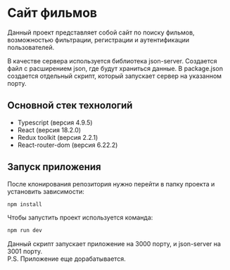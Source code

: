 # Сайт фильмов

Данный проект представляет собой сайт по поиску фильмов, возможностью фильтрации, регистрации и аутентификации пользователей.

В качестве сервера используется библиотека json-server. Создается файл с расширением json, где будут храниться данные. В package.json создается отдельный скрипт, который запускает сервер на указанном порту.

## Основной стек технологий

- Typescript (версия 4.9.5)
- React (версия 18.2.0)
- Redux toolkit (версия 2.2.1)
- React-router-dom (версия 6.22.2)

## Запуск приложения

После клонирования репозитория нужно перейти в папку проекта и установить зависимости:

```sh
npm install
```

Чтобы запустить проект используется команда:

```sh
npm run dev
```

Данный скрипт запускает приложение на 3000 порту, и json-server на 3001 порту.\
P.S. Приложение еще дорабатывается.
